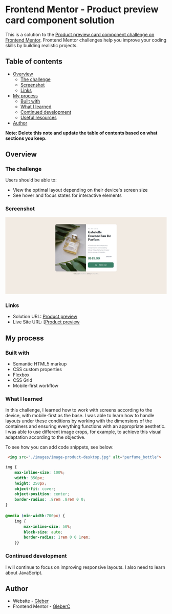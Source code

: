# Frontend Mentor - Product preview card component solution

This is a solution to the [Product preview card component challenge on Frontend Mentor](https://www.frontendmentor.io/challenges/product-preview-card-component-GO7UmttRfa). Frontend Mentor challenges help you improve your coding skills by building realistic projects. 

## Table of contents

- [Overview](#overview)
  - [The challenge](#the-challenge)
  - [Screenshot](#screenshot)
  - [Links](#links)
- [My process](#my-process)
  - [Built with](#built-with)
  - [What I learned](#what-i-learned)
  - [Continued development](#continued-development)
  - [Useful resources](#useful-resources)
- [Author](#author)


**Note: Delete this note and update the table of contents based on what sections you keep.**

## Overview

### The challenge

Users should be able to:

- View the optimal layout depending on their device's screen size
- See hover and focus states for interactive elements

### Screenshot

![](./images/sreenshot.jpg)



### Links

- Solution URL: [Product preview](https://github.com/GleberC/product-preview-card-component)
- Live Site URL: [[Product preview](https://product-preview-card-component-six-puce.vercel.app/)

## My process

### Built with

- Semantic HTML5 markup
- CSS custom properties
- Flexbox
- CSS Grid
- Mobile-first workflow


### What I learned

In this challenge, I learned how to work with screens according to the device, with mobile-first as the base. I was able to learn how to handle layouts under these conditions by working with the dimensions of the containers and ensuring everything functions with an appropriate aesthetic. I was able to use different image crops, for example, to achieve this visual adaptation according to the objective.

To see how you can add code snippets, see below:

```html
 <img src="./images/image-product-desktop.jpg" alt="perfume_bottle">
```
```css
img {
    max-inline-size: 100%;
    width: 350px;
    height: 250px;
    object-fit: cover;
    object-position: center;
    border-radius: .8rem .8rem 0 0;
}

@media (min-width:700px) {
    img {
        max-inline-size: 50%;
        block-size: auto;
        border-radius: 1rem 0 0 1rem;
    }}
```

### Continued development

I will continue to focus on improving responsive layouts. I also need to learn about JavaScript.


## Author

- Website - [Gleber](https://github.com/GleberC)
- Frontend Mentor - [GleberC](https://www.frontendmentor.io/profile/GleberC)



